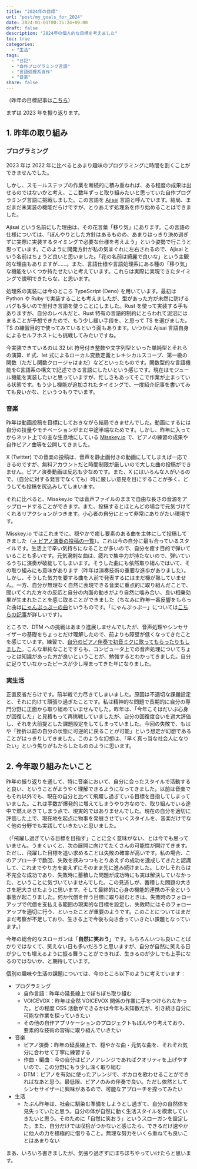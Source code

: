 ```yaml
---
title: "2024年の目標"
url: "post/my_goals_for_2024"
date: 2024-01-01T00:35:24+09:00
draft: false
description: "2024年の個人的な目標を考えました"
toc: true
categories:
  - "生活"
tags:
  - "日記"
  - "自作プログラミング言語"
  - "言語処理系自作"
  - "音楽"
share: false
---
```


（昨年の目標記事は[こちら](/post/my_goals_for_2023)）

まずは 2023 年を振り返ります。

<!--more-->

## 1. 昨年の取り組み

### プログラミング

2023 年は 2022 年に比べるとあまり趣味のプログラミングに時間を割くことができませんでした。

しかし、スモールステップの作業を断続的に積み重ねれば、ある程度の成果は出せるのではないかと考え、ここ数年ずっと取り組みたいと思っていた自作プログラミング言語に挑戦しました。この言語を [Ajisai](https://github.com/PickledChair/ajisai) 言語と呼んでいます。結局、まだまだ未実装の機能だらけですが、とりあえず処理系を作り始めることはできました。

Ajisai という名前にした理由は、その花言葉「移り気」にあります。この言語の仕様については、「ぼんやりとした方針はあるものの、あまりはっきり決め過ぎずに実際に実装するタイミングで必要な仕様を考えよう」という姿勢で行こうと思っています。このように開発方針が私の気まぐれに左右されるので、Ajisai という名前はちょうど良いと思いました。「花の名前は綺麗で良いな」という主観的な理由もありますが……。また、言語仕様や言語処理系にある種の「移り気」な機能をいくつか持たせたいと考えています。これらは実際に実現できたタイミングで説明できたらな、と思います。

処理系の実装には今のところ TypeScript (Deno) を用いています。最初は Python や Ruby で実装することも考えましたが、型があった方が未然に防げるバグも多いので型付き言語を使うことにしました。Rust を使って実装する手もありますが、自分のレベルだと、Rust 特有の言語的制約にとらわれて泥沼にはまることが予想できたので、もう少し緩い手段を、と思って TS を選びました。TS の練習目的で使ってみているという面もあります。いつかは Ajisai 言語自身によるセルフホストにも挑戦してみたいですね。

今実装できているのは 32 bit 符号付き整数や文字列型といった単純型とそれらの演算、if 式、let 式によるローカル変数定義とレキシカルスコープ、第一級の関数（ただし関数クロージャはまだ）などといったものです。関数型的な言語機能をC言語系の構文で記述できる言語にしたいという感じです。現在はモジュール機能を実装したいと思っていますが、忙しさもあってそこで作業が止まっている状態です。もう少し機能が追加されたタイミングで、一度紹介記事を書いてみても良いかな、というつもりでいます。

### 音楽

昨年は動画投稿を目標にしておきながら結局できませんでした。動画にするには自分の技量やモチベーションがまだ中途半端なためです。しかし、昨年に入ってからネット上での主な生息地にしている [Misskey.io](https://misskey.io) で、ピアノの練習の成果や自作ピアノ曲等を公開してきました。

X (Twitter) での音楽の投稿は、音声を静止画付きの動画にしてしまえば一応できるのですが、無料アカウントだと時間制限が厳しいので大した曲の投稿ができません。ピアノ演奏動画は反応も少なめです。また、X にはいろんな人がいるので、（自分に対する発言でなくても）時に厳しい意見を目にすることが多く、どうしても投稿を尻込みしてしまいます。

それに比べると、Misskey.io では音声ファイルのままで自由な長さの音源をアップロードすることができます。また、投稿するとほとんどの場合で元気づけてくれるリアクションがつきます。小心者の自分にとって非常にありがたい環境です。

Misskey.io ではこれまでに、穏やかで癒し要素のある曲を主体にして投稿してきました（[→ ピアノ演奏の投稿の一覧](https://misskey.io/clips/9fayczoyuw)）。これは今の自分に最も合っているスタイルです。生活上で辛い気持ちになることが多いので、自分を癒す目的で弾いていることも多いです。元気溌剌な曲は、疲れで集中力が持たないので、弾いているうちに演奏が破綻してしまいます。そうした曲にも依然取り組んではいて、その取り組みにも意味があります（昨年は演奏技術の重要な進歩がありました）。しかし、そうした気力を要する曲を人前で発表するにはまだ機が熟していません。一方、自分が無理なく自然に表現できる音楽に重点的に取り組んだことで、聞いてくれた方々の反応と自分の内面の動きがより自然に噛み合い、良い相乗効果が生まれたことを感じ取ることができました（ちなみに昨年一番反響をもらった曲は[にゃんぷっぷーの曲](https://misskey.io/notes/9kb9c7swnq)というものです。「にゃんぷっぷー」については[こちらの記事](https://note.com/spoonail/n/n626489ca56a0)が詳しいです）。

ところで、DTM への挑戦はあまり進展しませんでしたが、音声処理やシンセサイザーの基礎をちょっとだけ理解したので、前よりも障壁が低くなってきたことを感じています。練習で、[自分のピアノ伴奏で初音ミクに歌ってもらったりもしました](https://misskey.io/notes/9ngiua1r8xuc0f4h)。こんな単純なことですらも、コンピュータ上での音声処理についてちょっとは知識があった方が良いということが、勉強するとわかってきました。自分に足りていなかったピースが少し埋まってきた年になりました。

### 実生活

正直反省だらけです。前半戦で力尽きてしまいました。原因は不適切な課題設定と、それに向けて頑張り過ぎたことです。私は精神的な問題で長期的に自分の専門分野に正面から取り組めていませんでした。昨年は、「今年こそはだいぶ心身が回復した」と見積もって再挑戦していましたが、自分の回復度合いを過大評価し、それを大前提とした課題設定をしてしまっていました。今回の失敗で、もはや「挫折以前の自分の状態に可逆的に戻ることが可能」という想定が幻想であることがはっきりしてきました。このような幻想は、「早く真っ当な社会人になりたい」という焦りがもたらしたもののように思います。

## 2. 今年取り組みたいこと

昨年の振り返りを通して、特に音楽において、自分に合ったスタイルで活動すると良い、ということがようやく理解できるようになってきました。以前は音楽でもそれ以外でも、現在の自分と比べて飛躍し過ぎている目標を目指してしまっていました。これは手数が爆発的に増えてしまうやり方なので、取り組んでいる途中で燃え尽きてしまう点で、現実的ではありませんでした。現在の自分を適切に評価した上で、現在地を起点に物事を発展させていくスタイルを、音楽だけでなく他の分野でも実践していきたいと思いました。

（「飛躍し過ぎている目標を目指す」ことに全く意味がない、とは今でも思っていません。うまくいくと、次の展開に向けてたくさんの可能性が開けてきます。ただし、飛躍した目標を追い求めることは失敗の確率が高いです。私の場合、このアプローチで数回、失敗を挟みつつもとりあえずの成功を達成してきたと認識して、これまでやり方を変えずにそのまま先に進み続けました。しかしそれらは不完全な成功であり、失敗時に蓄積した問題が成功時にも実は解決していなかった、ということに気づいていませんでした。この見逃しが、蓄積した問題の大きさを肥大させたように思います。そして最終的に心身の機能的連携の不全という事態が起こりました。何か代償を伴う目標に取り組むときは、失敗時のフォローアップで代償を支払える範囲の現実的な目標を設定し、失敗時にはそのフォローアップを適切に行う、といったことが重要のようです。このことについてはまだまだ考察が不足しており、生きる上で今後も向き合っていきたい課題となっています。）

今年の総合的なスローガンは「**自然に笑おう**」です。もちろんいつも良いことばかりではなくて、笑えない日も多いだろうと思いますが、自分が自然に笑える日が少しでも増えるように振る舞うことができれば、生きるのが少しでも上手になるのではないか、と期待しています。

個別の趣味や生活の課題については、今のところ以下のように考えています：

- プログラミング
    - 自作言語：昨年の延長線上でぼちぼち取り組む
    - VOICEVOX：昨年は全然 VOICEVOX 関係の作業に手をつけられなかった。どの程度 OSS 活動ができるかは今年も未知数だが、引き続き自分に可能な作業を探っていきたい
    - その他の自作アプリケーションのプロジェクトもぼんやり考えており、要素的な技術の習得に取り組んでいきたい
- 音楽
    - ピアノ演奏：昨年の延長線上で、穏やかな曲・元気な曲を、それぞれ気分に合わせて丁寧に練習する
    - 作曲・編曲：今の自分はピアノアレンジであればクオリティを上げやすいので、この分野にもう少し深く取り組む
    - DTM：ピアノを有効に使ったアレンジで、ボカロを歌わせることができればなあと思う。最低限、ピアノのみの伴奏で良い。ただし依然としてシンセサイザーに興味があるので、可能なアプローチを探ってみたい
- 生活
    - たぶん昨年は、社会に馴染む準備をしようとし過ぎて、自分の自然体を見失っていたと思う。自分の体が自然に動く生活スタイルを模索していきたいと思う。そのために「自然に笑おう」というスローガンを設定した。また、自分だけでは収拾がつかないと感じたら、できるだけ速やかに他人の力を積極的に借りること。無理な努力をいくら重ねても良いことはあまりない

まあ、いろいろ書きましたが、気張り過ぎずにぼちぼちやっていけたらと思います。
